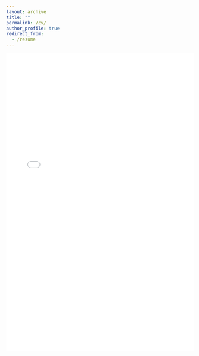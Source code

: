 ```yaml
---
layout: archive
title: ""
permalink: /cv/
author_profile: true
redirect_from:
  - /resume
---
```


<iframe src="{{ base_path }}/files/april2025_main_cv.pdf" width="100%" height="800px" frameborder="0"></iframe>
